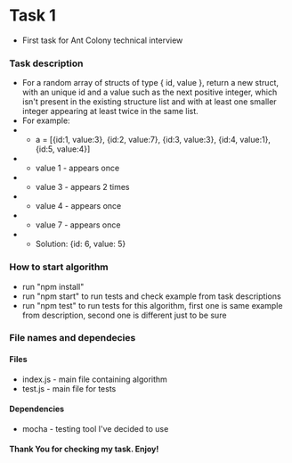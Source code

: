 # Task 1

- First task for Ant Colony technical interview

### Task description

- For a random array of structs of type { id, value }, return a new struct, with an unique id and a
  value such as the next positive integer, which isn't present in the existing structure list and with
  at least one smaller integer appearing at least twice in the same list.
- For example:
- - a = [{id:1, value:3}, {id:2, value:7}, {id:3, value:3}, {id:4, value:1}, {id:5, value:4}]
- - value 1 - appears once
- - value 3 - appears 2 times
- - value 4 - appears once
- - value 7 - appears once
- - Solution: {id: 6, value: 5}

### How to start algorithm

- run "npm install"
- run "npm start" to run tests and check example from task descriptions
- run "npm test" to run tests for this algorithm, first one is same example from description, second one is different just to be sure

### File names and dependecies

#### Files

- index.js - main file containing algorithm
- test.js - main file for tests

#### Dependencies

- mocha - testing tool I've decided to use

#### Thank You for checking my task. Enjoy!
